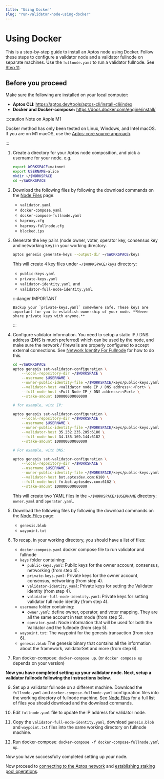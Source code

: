 ```yaml
---
title: "Using Docker"
slug: "run-validator-node-using-docker"
---
```


# Using Docker

This is a step-by-step guide to install an Aptos node using Docker. Follow these steps to configure a validator node and a validator fullnode on separate machines. Use the `fullnode.yaml` to run a validator fullnode. See [Step 11](#docker-vfn).

## Before you proceed

Make sure the following are installed on your local computer:
   - **Aptos CLI**: https://aptos.dev/tools/aptos-cli/install-cli/index
   - **Docker and Docker-compose:** https://docs.docker.com/engine/install/

:::caution Note on Apple M1

Docker method has only been tested on Linux, Windows, and Intel macOS. If you are on M1 macOS, use the [Aptos-core source approach](./using-source-code.md).

:::

1. Create a directory for your Aptos node composition, and pick a username for your node. e.g.
    ```bash
    export WORKSPACE=mainnet
    export USERNAME=alice
    mkdir ~/$WORKSPACE
    cd ~/$WORKSPACE
    ```

2. Download the following files by following the download commands on the [Node Files](../../../node-files-all-networks/node-files.md) page:
    - `validator.yaml`
    - `docker-compose.yaml`
    - `docker-compose-fullnode.yaml`
    - `haproxy.cfg`
    - `haproxy-fullnode.cfg`
    - `blocked.ips`

3. Generate the key pairs (node owner, voter, operator key, consensus key and networking key) in your working directory.

    ```bash
    aptos genesis generate-keys --output-dir ~/$WORKSPACE/keys
    ```

    This will create 4 key files under `~/$WORKSPACE/keys` directory: 
      - `public-keys.yaml`
      - `private-keys.yaml`
      - `validator-identity.yaml`, and
      - `validator-full-node-identity.yaml`.
      
      :::danger IMPORTANT

       Backup your `private-keys.yaml` somewhere safe. These keys are important for you to establish ownership of your node. **Never share private keys with anyone.**
      :::

4. Configure validator information. You need to setup a static IP / DNS address (DNS is much preferred) which can be used by the node, and make sure the network / firewalls are properly configured to accept external connections. See [Network Identity For Fullnode](../../../full-node/network-identity-fullnode.md) for how to do this. 

    ```bash
    cd ~/$WORKSPACE
    aptos genesis set-validator-configuration \
        --local-repository-dir ~/$WORKSPACE \
        --username $USERNAME \
        --owner-public-identity-file ~/$WORKSPACE/keys/public-keys.yaml \
        --validator-host <validator node IP / DNS address>:<Port> \
        --full-node-host <Full Node IP / DNS address>:<Port> \
        --stake-amount 100000000000000

    # for example, with IP:

    aptos genesis set-validator-configuration \
        --local-repository-dir ~/$WORKSPACE \
        --username $USERNAME \
        --owner-public-identity-file ~/$WORKSPACE/keys/public-keys.yaml \
        --validator-host 35.232.235.205:6180 \
        --full-node-host 34.135.169.144:6182 \
        --stake-amount 100000000000000

    # For example, with DNS:

    aptos genesis set-validator-configuration \
        --local-repository-dir ~/$WORKSPACE \
        --username $USERNAME \
        --owner-public-identity-file ~/$WORKSPACE/keys/public-keys.yaml \
        --validator-host bot.aptosdev.com:6180 \
        --full-node-host fn.bot.aptosdev.com:6182 \
        --stake-amount 100000000000000
    ```

    This will create two YAML files in the `~/$WORKSPACE/$USERNAME` directory: `owner.yaml` and `operator.yaml`. 

5. Download the following files by following the download commands on the [Node Files](../../../node-files-all-networks/node-files.md) page:
    - `genesis.blob`
    - `waypoint.txt`

6. To recap, in your working directory, you should have a list of files:

    - `docker-compose.yaml` docker compose file to run validator and fullnode
    - `keys` folder containing:
      - `public-keys.yaml`: Public keys for the owner account, consensus, networking (from step 4).
      - `private-keys.yaml`: Private keys for the owner account, consensus, networking (from step 4).
      - `validator-identity.yaml`: Private keys for setting the Validator identity (from step 4).
      - `validator-full-node-identity.yaml`: Private keys for setting validator full node identity (from step 4).
    - `username` folder containing: 
      - `owner.yaml`: define owner, operator, and voter mapping. They are all the same account in test mode (from step 5).
      - `operator.yaml`: Node information that will be used for both the Validator and the fullnode (from step 5). 
    - `waypoint.txt`: The waypoint for the genesis transaction (from step 6).
    - `genesis.blob` The genesis binary that contains all the information about the framework, validatorSet and more (from step 6).

7. Run docker-compose: `docker-compose up`. (or `docker compose up` depends on your version)

**Now you have completed setting up your validator node. Next, setup a validator fullnode following the instructions below.**

9. Set up a validator fullnode on a different machine. Download the `fullnode.yaml` and `docker-compose-fullnode.yaml` configuration files into the working directory of fullnode machine. See [Node Files](../../../node-files-all-networks/node-files.md) for a full list of files you should download and the download commands. 

10.  Edit `fullnode.yaml` file to update the IP address for validator node.

11.  Copy the `validator-full-node-identity.yaml`, download `genesis.blob` and `waypoint.txt` files into the same working directory on fullnode machine.

12.  Run docker-compose: `docker-compose -f docker-compose-fullnode.yaml up`.

Now you have successfully completed setting up your node.

Now proceed to [connecting to the Aptos network](../connect-to-aptos-network.md) and [establishing staking pool operations](../staking-pool-operations.md).

<!-- 1.  Optional: if you need to block an ip address simply add it to the bottom of blocked.ips and reload haproxy -->
